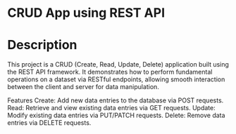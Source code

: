 
# CRUD App using REST API
# Description
This project is a CRUD (Create, Read, Update, Delete) application built using the REST API framework. It demonstrates how to perform fundamental operations on a dataset via RESTful endpoints, allowing smooth interaction between the client and server for data manipulation.

Features
Create: Add new data entries to the database via POST requests.
Read: Retrieve and view existing data entries via GET requests.
Update: Modify existing data entries via PUT/PATCH requests.
Delete: Remove data entries via DELETE requests.
